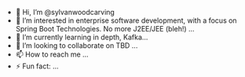 - 👋 Hi, I’m @sylvanwoodcarving
- 👀 I’m interested in enterprise software development, with a focus on Spring Boot Technologies. No more J2EE/JEE (bleh!) ...
- 🌱 I’m currently learning in depth, Kafka...
- 💞️ I’m looking to collaborate on TBD ...
- 📫 How to reach me ...
- ⚡ Fun fact: ...

<!---
sylvanwoodcarving/sylvanwoodcarving is a ✨ special ✨ repository because its `README.md` (this file) appears on your GitHub profile.
You can click the Preview link to take a look at your changes.
--->
